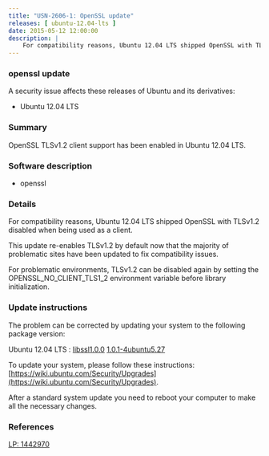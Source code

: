 ```yaml
---
title: "USN-2606-1: OpenSSL update"
releases: [ ubuntu-12.04-lts ]
date: 2015-05-12 12:00:00
description: |
    For compatibility reasons, Ubuntu 12.04 LTS shipped OpenSSL with TLSv1.2 disabled when being used as a client.
--- 
```

 
### openssl update

A security issue affects these releases of Ubuntu and its derivatives:

* Ubuntu 12.04 LTS

### Summary

OpenSSL TLSv1.2 client support has been enabled in Ubuntu 12.04 LTS. 

### Software description

* openssl 

### Details

For compatibility reasons, Ubuntu 12.04 LTS shipped OpenSSL with TLSv1.2 disabled when being used as a client.

This update re-enables TLSv1.2 by default now that the majority of problematic sites have been updated to fix compatibility issues.

For problematic environments, TLSv1.2 can be disabled again by setting the OPENSSL_NO_CLIENT_TLS1_2 environment variable before library initialization. 

### Update instructions

The problem can be corrected by updating your system to the following package version:

Ubuntu 12.04 LTS
 : [libssl1.0.0](https://launchpad.net/ubuntu/+source/openssl) <span> [1.0.1-4ubuntu5.27](https://launchpad.net/ubuntu/+source/openssl/1.0.1-4ubuntu5.27) </span> 

To update your system, please follow these instructions: [https://wiki.ubuntu.com/Security/Upgrades](https://wiki.ubuntu.com/Security/Upgrades).

After a standard system update you need to reboot your computer to make all the necessary changes. 

### References

 [LP: 1442970](https://launchpad.net/bugs/1442970)
 
